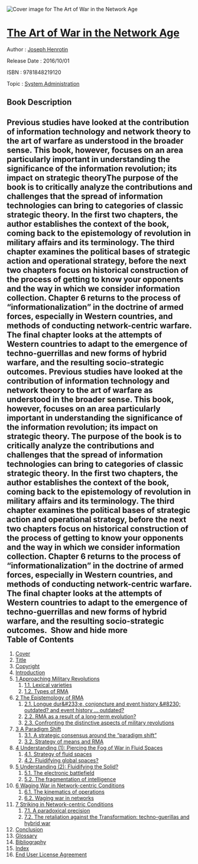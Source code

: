 ![Cover image for The Art of War in the Network Age](https://imgdetail.ebookreading.net/cover/cover/system_admin/EB9781848219120.jpg)

[The Art of War in the Network Age](https://ebookreading.net/view/book/The+Art+of+War+in+the+Network+Age-EB9781848219120_1.html "The Art of War in the Network Age")
====================================================================================================================

Author : [Joseph Henrotin](https://ebookreading.net/search/author/Joseph+Henrotin)

Release Date : 2016/10/01

ISBN : 9781848219120

Topic : [System Administration](https://ebookreading.net/search/category/system-administration)

Book Description
-----------------

 Previous studies have looked at the contribution of information technology and network theory to the art of warfare as understood in the broader sense. This book, however, focuses on an area particularly important in understanding the significance of the information revolution; its impact on strategic theoryThe purpose of the book is to critically analyze the contributions and challenges that the spread of information technologies can bring to categories of classic strategic theory. In the first two chapters, the author establishes the context of the book, coming back to the epistemology of revolution in military affairs and its terminology. The third chapter examines the political bases of strategic action and operational strategy, before the next two chapters focus on historical construction of the process of getting to know your opponents and the way in which we consider information collection. Chapter 6 returns to the process of “informationalization” in the doctrine of armed forces, especially in Western countries, and methods of conducting network-centric warfare. The final chapter looks at the attempts of Western countries to adapt to the emergence of techno-guerrillas and new forms of hybrid warfare, and the resulting socio-strategic outcomes. Previous studies have looked at the contribution of information technology and network theory to the art of warfare as understood in the broader sense. This book, however, focuses on an area particularly important in understanding the significance of the information revolution; its impact on strategic theory. The purpose of the book is to critically analyze the contributions and challenges that the spread of information technologies can bring to categories of classic strategic theory. In the first two chapters, the author establishes the context of the book, coming back to the epistemology of revolution in military affairs and its terminology. The third chapter examines the political bases of strategic action and operational strategy, before the next two chapters focus on historical construction of the process of getting to know your opponents and the way in which we consider information collection. Chapter 6 returns to the process of “informationalization” in the doctrine of armed forces, especially in Western countries, and methods of conducting network-centric warfare. The final chapter looks at the attempts of Western countries to adapt to the emergence of techno-guerrillas and new forms of hybrid warfare, and the resulting socio-strategic outcomes.         Show and hide more                
Table of Contents
-----------------

1. [Cover](https://ebookreading.net/view/book/The+Art+of+War+in+the+Network+Age-EB9781848219120_1.html)
1. [Title](https://ebookreading.net/view/book/The+Art+of+War+in+the+Network+Age-EB9781848219120_3.html)
1. [Copyright](https://ebookreading.net/view/book/The+Art+of+War+in+the+Network+Age-EB9781848219120_4.html)
1. [Introduction](https://ebookreading.net/view/book/The+Art+of+War+in+the+Network+Age-EB9781848219120_5.html)
1. [1 Approaching Military Revolutions](https://ebookreading.net/view/book/The+Art+of+War+in+the+Network+Age-EB9781848219120_6.html)
    1. [1.1. Lexical varieties](https://ebookreading.net/view/book/The+Art+of+War+in+the+Network+Age-EB9781848219120_6.html#sec1.1)
    1. [1.2. Types of RMA](https://ebookreading.net/view/book/The+Art+of+War+in+the+Network+Age-EB9781848219120_6.html#sec1.2)
1. [2 The Epistemology of RMA](https://ebookreading.net/view/book/The+Art+of+War+in+the+Network+Age-EB9781848219120_7.html)
    1. [2.1. Longue dur&amp;#233;e, conjoncture and event history &amp;#8230; outdated? and event history … outdated?](https://ebookreading.net/view/book/The+Art+of+War+in+the+Network+Age-EB9781848219120_7.html#sec2.1)
    1. [2.2. RMA as a result of a long-term evolution?](https://ebookreading.net/view/book/The+Art+of+War+in+the+Network+Age-EB9781848219120_7.html#sec2.2)
    1. [2.3. Confronting the distinctive aspects of military revolutions](https://ebookreading.net/view/book/The+Art+of+War+in+the+Network+Age-EB9781848219120_7.html#sec2.3)
1. [3 A Paradigm Shift](https://ebookreading.net/view/book/The+Art+of+War+in+the+Network+Age-EB9781848219120_8.html)
    1. [3.1. A strategic consensus around the “paradigm shift”](https://ebookreading.net/view/book/The+Art+of+War+in+the+Network+Age-EB9781848219120_8.html#sec3.1)
    1. [3.2. Strategy of means and RMA](https://ebookreading.net/view/book/The+Art+of+War+in+the+Network+Age-EB9781848219120_8.html#sec3.2)
1. [4 Understanding (1): Piercing the Fog of War in Fluid Spaces](https://ebookreading.net/view/book/The+Art+of+War+in+the+Network+Age-EB9781848219120_9.html)
    1. [4.1. Strategy of fluid spaces](https://ebookreading.net/view/book/The+Art+of+War+in+the+Network+Age-EB9781848219120_9.html#sec4.1)
    1. [4.2. Fluidifying global spaces?](https://ebookreading.net/view/book/The+Art+of+War+in+the+Network+Age-EB9781848219120_9.html#sec4.2)
1. [5 Understanding (2): Fluidifying the Solid?](https://ebookreading.net/view/book/The+Art+of+War+in+the+Network+Age-EB9781848219120_10.html)
    1. [5.1. The electronic battlefield](https://ebookreading.net/view/book/The+Art+of+War+in+the+Network+Age-EB9781848219120_10.html#sec5.1)
    1. [5.2. The fragmentation of intelligence](https://ebookreading.net/view/book/The+Art+of+War+in+the+Network+Age-EB9781848219120_10.html#sec5.2)
1. [6 Waging War in Network-centric Conditions](https://ebookreading.net/view/book/The+Art+of+War+in+the+Network+Age-EB9781848219120_11.html)
    1. [6.1. The kinematics of operations](https://ebookreading.net/view/book/The+Art+of+War+in+the+Network+Age-EB9781848219120_11.html#sec6.1)
    1. [6.2. Waging war in networks](https://ebookreading.net/view/book/The+Art+of+War+in+the+Network+Age-EB9781848219120_11.html#sec6.2)
1. [7 Striking in Network-centric Conditions](https://ebookreading.net/view/book/The+Art+of+War+in+the+Network+Age-EB9781848219120_12.html)
    1. [7.1. A paradoxical precision](https://ebookreading.net/view/book/The+Art+of+War+in+the+Network+Age-EB9781848219120_12.html#sec7.1)
    1. [7.2. The retaliation against the Transformation: techno-guerillas and hybrid war](https://ebookreading.net/view/book/The+Art+of+War+in+the+Network+Age-EB9781848219120_12.html#sec7.2)
1. [Conclusion](https://ebookreading.net/view/book/The+Art+of+War+in+the+Network+Age-EB9781848219120_13.html)
1. [Glossary](https://ebookreading.net/view/book/The+Art+of+War+in+the+Network+Age-EB9781848219120_14.html)
1. [Bibliography](https://ebookreading.net/view/book/The+Art+of+War+in+the+Network+Age-EB9781848219120_15.html)
1. [Index](https://ebookreading.net/view/book/The+Art+of+War+in+the+Network+Age-EB9781848219120_16.html)
1. [End User License Agreement](https://ebookreading.net/view/book/The+Art+of+War+in+the+Network+Age-EB9781848219120_18.html)
